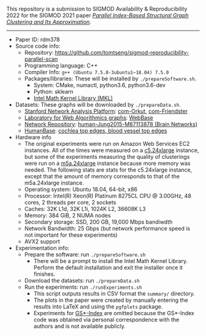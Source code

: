 This repository is a submission to SIGMOD Availability & Reproducibility 2022
for the SIGMOD 2021 paper _[Parallel Index-Based Structural Graph Clustering and
Its Approximation](https://dl.acm.org/doi/abs/10.1145/3448016.3457278)_.

---

- Paper ID: rdm378
- Source code info:
  - Repository: https://github.com/tomtseng/sigmod-reproducibility-parallel-scan
  - Programming language: C++
  - Compiler Info: `g++ (Ubuntu 7.5.0-3ubuntu1~18.04) 7.5.0`
  - Packages/libraries: These will be installed by `./prepareSoftware.sh`.
    - System: CMake, numactl, python3.6, python3.6-dev
    - Python: sklearn
    - [Intel Math Kernel Library (MKL)](https://www.intel.com/content/www/us/en/developer/tools/oneapi/onemkl.html)
- Datasets: These graphs will be downloaded by `./prepareData.sh`.
  - [Stanford Network Analysis Platform](https://snap.stanford.edu):
    [com-Orkut](https://snap.stanford.edu/data/com-Orkut.html), [com-Friendster](https://snap.stanford.edu/data/com-Friendster.html)
  - [Laboratory for Web Algorithmics graphs](https://law.di.unimi.it/datasets.php): [WebBase](https://www.cise.ufl.edu/research/sparse/matrices/LAW/webbase-2001.html)
  - [Network Repository](https://networkrepository.com): [human-Jung2015-M87113878 (Brain Networks)](https://networkrepository.com/bn-human-Jung2015-M87113878.php)
  - [HumanBase](https://hb.flatironinstitute.org/): [cochlea top edges, blood vessel top edges](https://hb.flatironinstitute.org/download)
- Hardware info
  - The original experiments were run on Amazon Web Services EC2 instances.  All
    of the times were measured on a
    [c5.24xlarge](https://aws.amazon.com/ec2/instance-types/c5/) instance, but
    some of the experiments measuring the quality of clusterings were run on a
    [m5a.24xlarge](https://aws.amazon.com/ec2/instance-types/m5/) instance
    because more memory was needed. The following stats are stats for the
    c5.24xlarge instance, except that the amount of memory corresponds to that
    of the m5a.24xlarge instance.
  - Operating system: Ubuntu 18.04, 64-bit, x86
  - Processor: Intel(R) Xeon(R) Platinum 8275CL CPU @ 3.00GHz, 48
    cores, 2 threads per core, 2 sockets
  - Caches: 32K L1d, 32K L1i, 1024K L2, 36608K L3
  - Memory: 384 GiB, 2 NUMA nodes
  - Secondary storage: SSD, 200 GB, 19,000 Mbps bandiwdth
  - Network Bandwidth: 25 Gbps (but network performance speed is not important for
    these experiments)
  - AVX2 support
- Experimentation info:
  - Prepare the software: run `./prepareSoftware.sh`
    - There will be a prompt to install the Intel Math Kernel Library. Perform
      the default installation and exit the installer once it finishes.
  - Download the datasets: run `./prepareData.sh`
  - Run the experiments: run `./runExperiments.sh`
    - This script outputs results in CSV format the `summary/` directory.
    - The plots in the paper were created by manually entering the results
      into LaTeX and using the `pgfplots` package.
    - Experiments for [GS*-Index](http://www.vldb.org/pvldb/vol11/p243-wen.pdf)
      are omitted because the GS*-Index code was obtained via personal
      correspondence with the authors and is not available publicly.
